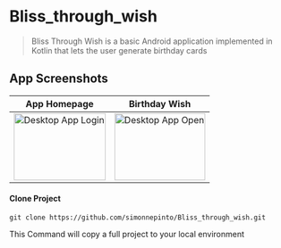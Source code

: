 # Bliss_through_wish


> Bliss Through Wish is a basic Android application implemented in Kotlin that lets the user generate birthday cards 


## App Screenshots

App Homepage         |  Birthday Wish
:-------------------------:|:-------------------------:
<img src="https://user-images.githubusercontent.com/53074235/111422747-2e8d3080-8715-11eb-92a3-7ae45f51fb07.png" title="Desktop App  Login " width="100%" height="120px"> |<img src="https://user-images.githubusercontent.com/53074235/111422805-48c70e80-8715-11eb-955d-27ebd5a7116f.png" title="Desktop App Open" width="100%" height="120px">

#### Clone Project

```shell
git clone https://github.com/simonnepinto/Bliss_through_wish.git
```


This Command  will copy a full  project  to your local  environment

